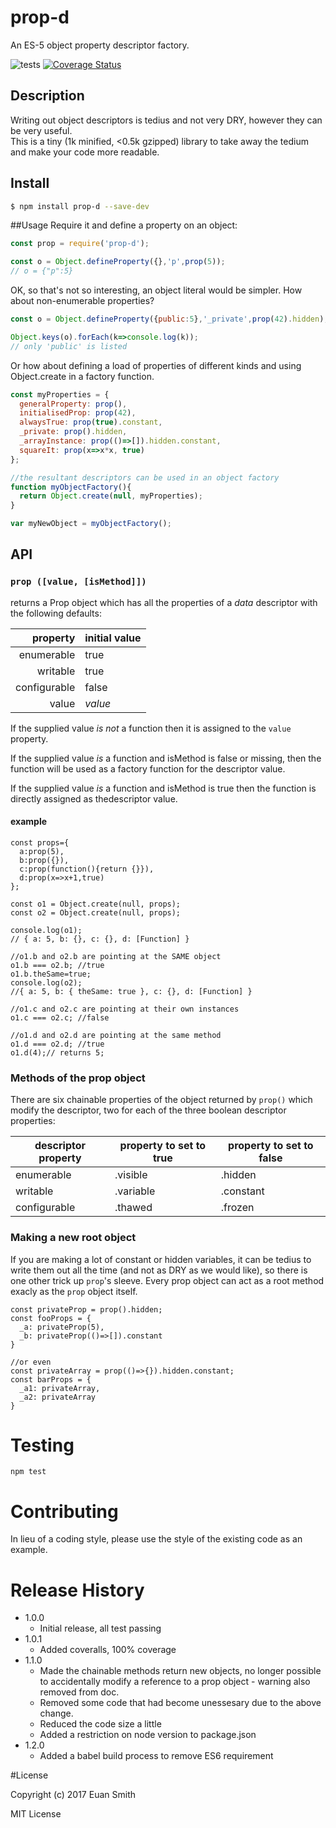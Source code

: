 # prop-d
An ES-5 object property descriptor factory.

![tests](https://travis-ci.org/zakalwe314/property-descriptor.svg?branch=master)
[![Coverage Status](https://coveralls.io/repos/zakalwe314/property-descriptor/badge.svg?branch=master)](https://coveralls.io/r/zakalwe314/property-descriptor?branch=master)

## Description

Writing out object descriptors is tedius and not very DRY, however they can be very useful.  
This is a tiny (1k minified, <0.5k gzipped) library to take away the tedium and make your code more readable.

## Install
```bash
$ npm install prop-d --save-dev
```
##Usage
Require it and define a property on an object:
```javascript
const prop = require('prop-d');

const o = Object.defineProperty({},'p',prop(5));
// o = {"p":5}
```
OK, so that's not so interesting, an object literal would be simpler.  How about non-enumerable properties?
```javascript
const o = Object.defineProperty({public:5},'_private',prop(42).hidden);

Object.keys(o).forEach(k=>console.log(k));
// only 'public' is listed
```

Or how about defining a load of properties of different kinds and using Object.create in a factory function.
```javaScript
const myProperties = {
  generalProperty: prop(),
  initialisedProp: prop(42),
  alwaysTrue: prop(true).constant,
  _private: prop().hidden,
  _arrayInstance: prop(()=>[]).hidden.constant,
  squareIt: prop(x=>x*x, true)
};

//the resultant descriptors can be used in an object factory 
function myObjectFactory(){
  return Object.create(null, myProperties);
}

var myNewObject = myObjectFactory();
```
## API

### `prop ([value, [isMethod]])`
returns a Prop object which has all the properties of a _data_ descriptor with the following defaults:

|     property | initial value |
| -----------: | :------------ |
|   enumerable | true          |
|     writable | true          |
| configurable | false         |
|        value | _value_       |

If the supplied value _is not_ a function then it is assigned to the `value` property.

If the supplied value _is_ a function and isMethod is false or missing, then the function will be used as a factory function
for the descriptor value.

If the supplied value _is_ a function and isMethod is true then the function is directly assigned as thedescriptor value.

#### example
```
const props={
  a:prop(5),
  b:prop({}),
  c:prop(function(){return {}}),
  d:prop(x=>x+1,true)
};

const o1 = Object.create(null, props);
const o2 = Object.create(null, props);

console.log(o1);
// { a: 5, b: {}, c: {}, d: [Function] }

//o1.b and o2.b are pointing at the SAME object
o1.b === o2.b; //true
o1.b.theSame=true;
console.log(o2);
//{ a: 5, b: { theSame: true }, c: {}, d: [Function] }

//o1.c and o2.c are pointing at their own instances
o1.c === o2.c; //false

//o1.d and o2.d are pointing at the same method
o1.d === o2.d; //true
o1.d(4);// returns 5;

```

### Methods of the prop object
There are six chainable properties of the object returned by `prop()` which modify the descriptor, two for each of the 
three boolean descriptor properties: 

| descriptor property | property to set to true | property to set to false
| --- | --- | --- |
| enumerable | .visible | .hidden |
| writable | .variable | .constant |
| configurable | .thawed | .frozen |


### Making a new root object

If you are making a lot of constant or hidden variables, it can be tedius to write them out all the time (and not as DRY as we would like), so there is one other trick up `prop`'s sleeve.  Every prop object can act as a root method exacly as the `prop` object itself.

```
const privateProp = prop().hidden;
const fooProps = {
  _a: privateProp(5),
  _b: privateProp(()=>[]).constant
}

//or even
const privateArray = prop(()=>{}).hidden.constant;
const barProps = {
  _a1: privateArray,
  _a2: privateArray
}
```

# Testing
```
npm test
```

# Contributing
In lieu of a coding style, please use the style of the existing code as an example.

# Release History
- 1.0.0 
  - Initial release, all test passing
- 1.0.1
  - Added coveralls, 100% coverage
- 1.1.0
  - Made the chainable methods return new objects, no longer possible to accidentally modify a reference to a prop object - warning also removed from doc.
  - Removed some code that had become unessesary due to the above change.
  - Reduced the code size a little
  - Added a restriction on node version to package.json
- 1.2.0
  - Added a babel build process to remove ES6 requirement

#License

Copyright (c) 2017 Euan Smith

MIT License